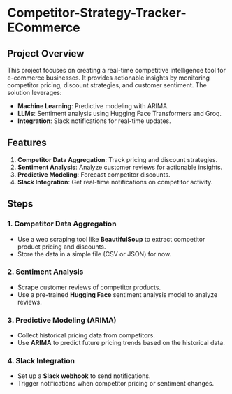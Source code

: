 # Competitor-Strategy-Tracker-ECommerce

## Project Overview
This project focuses on creating a real-time competitive intelligence tool for e-commerce businesses. It provides actionable insights by monitoring competitor pricing, discount strategies, and customer sentiment. The solution leverages:
- **Machine Learning**: Predictive modeling with ARIMA.
- **LLMs**: Sentiment analysis using Hugging Face Transformers and Groq.
- **Integration**: Slack notifications for real-time updates.

## Features
1. **Competitor Data Aggregation**: Track pricing and discount strategies.
2. **Sentiment Analysis**: Analyze customer reviews for actionable insights.
3. **Predictive Modeling**: Forecast competitor discounts.
4. **Slack Integration**: Get real-time notifications on competitor activity.

## Steps

### 1. Competitor Data Aggregation
- Use a web scraping tool like **BeautifulSoup** to extract competitor product pricing and discounts.
- Store the data in a simple file (CSV or JSON) for now.

### 2. Sentiment Analysis
- Scrape customer reviews of competitor products.
- Use a pre-trained **Hugging Face** sentiment analysis model to analyze reviews.

### 3. Predictive Modeling (ARIMA)
- Collect historical pricing data from competitors.
- Use **ARIMA** to predict future pricing trends based on the historical data.

### 4. Slack Integration
- Set up a **Slack webhook** to send notifications.
- Trigger notifications when competitor pricing or sentiment changes.
